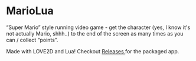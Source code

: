 # MarioLua
“Super Mario” style running video game - get the character (yes, I know it's not actually Mario, shhh..) to the end of the screen as many times as you can / collect “points”.  

Made with LOVE2D and Lua!  Checkout <a href=https://github.com/viplrao/MarioLua/releases/tag/v0.1.0> Releases </a> for the packaged app.
